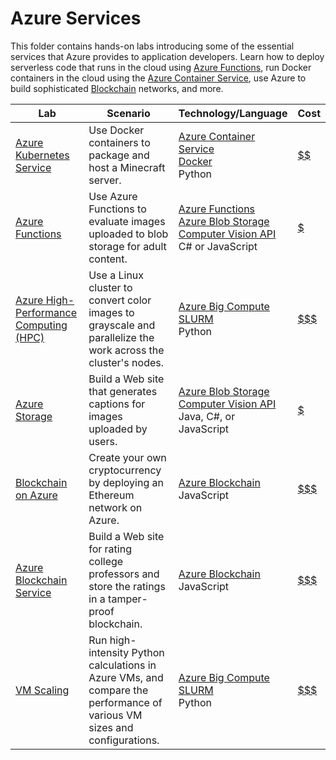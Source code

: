 # Azure Services

This folder contains hands-on labs introducing some of the essential services that Azure provides to application developers. Learn how to deploy serverless code that runs in the cloud using [Azure Functions](https://azure.microsoft.com/services/functions/), run Docker containers in the cloud using the [Azure Container Service](https://azure.microsoft.com/services/container-service/), use Azure to build sophisticated [Blockchain](https://en.wikipedia.org/wiki/Blockchain) networks, and more.

Lab | Scenario | Technology/Language | Cost
--- | -------- | ------------------- | -
[Azure Kubernetes Service](./Azure%20Kubernetes%20Service) | Use Docker containers to package and host a Minecraft server. | [Azure Container Service](https://azure.microsoft.com/services/container-service/)<br>[Docker](https://www.docker.com/)<br>Python | [$$](../Costs.md)
[Azure Functions](./Azure%20Functions) | Use Azure Functions to evaluate images uploaded to blob storage for adult content. | [Azure Functions](https://azure.microsoft.com/services/functions/)<br>[Azure Blob Storage](https://azure.microsoft.com/services/storage/blobs/)<br>[Computer Vision API](https://azure.microsoft.com/services/cognitive-services/computer-vision/)<br>C# or JavaScript | [$](../Costs.md)
[Azure High-Performance Computing (HPC)](./Azure%20HPC) | Use a Linux cluster to convert color images to grayscale and parallelize the work across the cluster's nodes. | [Azure Big Compute](https://azure.microsoft.com/solutions/big-compute/)<br>[SLURM](https://slurm.schedmd.com/overview.html)<br>Python | [$$$](../Costs.md)
[Azure Storage](./Azure%20Storage) | Build a Web site that generates captions for images uploaded by users. | [Azure Blob Storage](https://azure.microsoft.com/services/storage/blobs/)<br>[Computer Vision API](https://azure.microsoft.com/services/cognitive-services/computer-vision/)<br>Java, C#, or JavaScript | [$](../Costs.md)
[Blockchain on Azure](./Blockchain%20on%20Azure) | Create your own cryptocurrency by deploying an Ethereum network on Azure. | [Azure Blockchain](https://azure.microsoft.com/solutions/blockchain/)<br>JavaScript | [$$$](../Costs.md)
[Azure Blockchain Service](.Azure%20/Blockchain%20Service) | Build a Web site for rating college professors and store the ratings in a tamper-proof blockchain. | [Azure Blockchain](https://azure.microsoft.com/solutions/blockchain/)<br>JavaScript | [$$$](../Costs.md)
[VM Scaling](./VM%20Scaling) | Run high-intensity Python calculations in Azure VMs, and compare the performance of various VM sizes and configurations. | [Azure Big Compute](https://azure.microsoft.com/solutions/big-compute/)<br>[SLURM](https://slurm.schedmd.com/overview.html)<br>Python | [$$$](../Costs.md)
